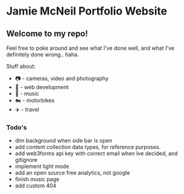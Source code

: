 # Jamie McNeil Portfolio Website

## Welcome to my repo!
Feel free to poke around and see what I've done well, and what I've definitely done wrong.. haha. 

Stuff about:

+ 📷 - cameras, video and photography
+ 🚀 - web development 
+ 🎸 - music
+ 🏍 - motorbikes
+ ✈️ - travel



### Todo's

+ dim background when side bar is open
+ add content collection data types, for reference purposes. 
+ add web3forms api key with correct email when Ive decided, and gitignore
+ implement light mode
+ add an open source free analytics, not google
+ finish music page 
+ add custom 404


